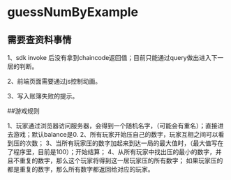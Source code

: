 # guessNumByExample


## 需要查资料事情
1、sdk invoke 后没有拿到chaincode返回值；目前只能通过query做出进入下一居的判断。

2、前端页面需要通过js控制动画。

3、写入账簿失败的提示。

##游戏规则

1、玩家通过浏览器访问服务器，会得到一个随机名字，（可能会有重名）；直接进去游戏；默认balance是0.
2、所有玩家开始压自己的数字，玩家互相之间可以看到压的次数；
3、当所有玩家压的数字加起来到达一局的最大值时，（最大值写在了程序里，目前是100）；开始结算；
4、从所有玩家中找出压的最小的数字，并且不重复的数字，那么这个玩家将得到这一居玩家压的所有数字；
   如果玩家压的都是重复的数字，那么所有数字都返回给对应的玩家。
